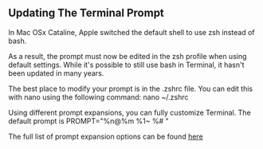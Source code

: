 ## Updating The Terminal Prompt

In Mac OSx Cataline, Apple switched the default shell to use zsh instead of bash.

As a result, the prompt must now be edited in the zsh profile when using default settings. While it's possible to still use bash in Terminal, it hasn't been updated in many years.

The best place to modify your prompt is in the .zshrc file. You can edit this with nano using the following command: nano ~/.zshrc 

Using different prompt expansions, you can fully customize Terminal. The default prompt is PROMPT="%n@%m %1~ %# "

The full list of prompt expansion options can be found [here](http://zsh.sourceforge.net/Doc/Release/Prompt-Expansion.html#Prompt-Expansion)
